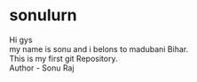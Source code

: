 # sonulurn
Hi gys <br> my name is sonu and i belons to madubani Bihar. <br> 
This is my first git Repository.
<br>
Author - Sonu Raj
